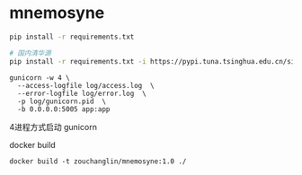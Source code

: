 # mnemosyne

```bash
pip install -r requirements.txt

# 国内清华源
pip install -r requirements.txt -i https://pypi.tuna.tsinghua.edu.cn/simple some-package
```


```shell
gunicorn -w 4 \
  --access-logfile log/access.log  \
  --error-logfile log/error.log  \
  -p log/gunicorn.pid  \
  -b 0.0.0.0:5005 app:app 
```

4进程方式启动 gunicorn


docker build
```shell
docker build -t zouchanglin/mnemosyne:1.0 ./
```
